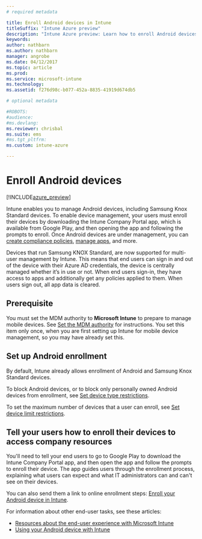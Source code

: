 ```yaml
---
# required metadata

title: Enroll Android devices in IntunetitleSuffix: "Intune Azure preview"
description: "Intune Azure preview: Learn how to enroll Android devices in Intune Azure preview."
keywords:
author: nathbarn
ms.author: nathbarn
manager: angrobe
ms.date: 04/12/2017
ms.topic: article
ms.prod:
ms.service: microsoft-intune
ms.technology:
ms.assetid: f276d98c-b077-452a-8835-41919d674db5

# optional metadata

#ROBOTS:
#audience:
#ms.devlang:
ms.reviewer: chrisbal
ms.suite: ems
#ms.tgt_pltfrm:
ms.custom: intune-azure

---
```


# Enroll Android devices

[!INCLUDE[azure_preview](../includes/azure_preview.md)]

Intune enables you to manage Android devices, including Samsung Knox Standard devices. To enable device management, your users must enroll their devices by downloading the Intune Company Portal app, which is available from Google Play, and then opening the app and following the prompts to enroll. Once Android devices are under management, you can [create compliance policies](../set-device-compliance/create-a-compliance-policy-for-android.md), [manage apps](../manage-apps/what-is-app-management.md), and more.

Devices that run Samsung KNOX Standard, are now supported for multi-user management by Intune. This means that end users can sign in and out of the device with their Azure AD credentials, the device is centrally managed whether it’s in use or not. When end users sign-in, they have access to apps and additionally get any policies applied to them. When users sign out, all app data is cleared.

## Prerequisite

You must set the MDM authority to **Microsoft Intune** to prepare to manage mobile devices. See [Set the MDM authority](set-mdm-authority.md) for instructions. You set this item only once, when you are first setting up Intune for mobile device management, so you may have already set this.

## Set up Android enrollment

By default, Intune already allows enrollment of Android and Samsung Knox Standard devices.

To block Android devices, or to block only personally owned Android devices from enrollment, see [Set device type restrictions](det-enrollment-restrictions.md#set-device-type-restrictions).

To set the maximum number of devices that a user can enroll, see [Set device limit restrictions](set-enrollment-restrictions.md#set-device-limit-restrictions).

## Tell your users how to enroll their devices to access company resources

You'll need to tell your end users to go to Google Play to download the Intune Company Portal app, and then open the app and follow the prompts to enroll their device. The app guides users through the enrollment process, explaining what users can expect and what IT administrators can and can't see on their devices.

You can also send them a link to online enrollment steps: [Enroll your Android device in Intune](https://docs.microsoft.com/intune/enduser/enroll-your-device-in-intune-android).

For information about other end-user tasks, see these articles:

- [Resources about the end-user experience with Microsoft Intune](https://docs.microsoft.com/intune/deploy-use/how-to-educate-your-end-users-about-microsoft-intune)
- [Using your Android device with Intune](https://docs.microsoft.com/intune/enduser/using-your-android-device-with-intune)
